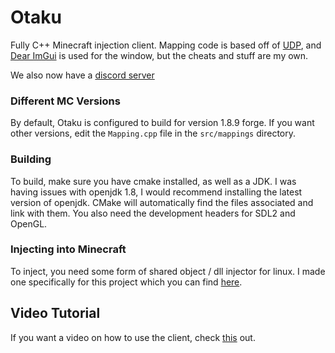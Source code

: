 # Otaku

Fully C++ Minecraft injection client. Mapping code is based off of
[UDP](https://github.com/UnknownDetectionParty/UDP-CPP), and [Dear ImGui](https://github.com/ocornut/imgui) is used
for the window, but the cheats and stuff are my own.

We also now have a [discord server](https://discord.gg/zmm2CCgZt4)

### Different MC Versions

By default, Otaku is configured to build for version 1.8.9 forge. If you want other versions, edit the `Mapping.cpp` 
file in the `src/mappings` directory.

### Building

To build, make sure you have cmake installed, as well as a JDK. I was having issues with openjdk 1.8, I would recommend 
installing the latest version of openjdk. CMake will automatically find the files associated and link with them. You 
also need the development headers for SDL2 and OpenGL.

### Injecting into Minecraft

To inject, you need some form of shared object / dll injector for linux. I made one specifically for this project which
you can find [here](https://github.com/SomePineaple/Phantom-Injector).

## Video Tutorial
If you want a video on how to use the client, check [this](https://youtu.be/NoA4psrEZsQ) out.
